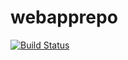 # webapprepo
[![Build Status](https://dev.azure.com/kairacloudacademy/DevOpsTrainingProject/_apis/build/status%2Fsuchii2007.webapprepo?branchName=main)](https://dev.azure.com/kairacloudacademy/DevOpsTrainingProject/_build/latest?definitionId=22&branchName=main)
